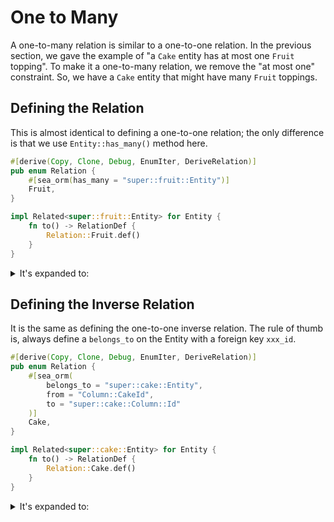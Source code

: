 # One to Many

A one-to-many relation is similar to a one-to-one relation. In the previous section, we gave the example of "a `Cake` entity has at most one `Fruit` topping". To make it a one-to-many relation, we remove the "at most one" constraint. So, we have a `Cake` entity that might have many `Fruit` toppings.

## Defining the Relation

This is almost identical to defining a one-to-one relation; the only difference is that we use `Entity::has_many()` method here.

```rust title="entity/cake.rs"
#[derive(Copy, Clone, Debug, EnumIter, DeriveRelation)]
pub enum Relation {
    #[sea_orm(has_many = "super::fruit::Entity")]
    Fruit,
}

impl Related<super::fruit::Entity> for Entity {
    fn to() -> RelationDef {
        Relation::Fruit.def()
    }
}
```

<details>
    <summary>It's expanded to:</summary>

```rust {3,9,16}
#[derive(Copy, Clone, Debug, EnumIter)]
pub enum Relation {
    Fruit,
}

impl RelationTrait for Relation {
    fn def(&self) -> RelationDef {
        match self {
            Self::Fruit => Entity::has_many(super::fruit::Entity).into(),
        }
    }
}

impl Related<super::fruit::Entity> for Entity {
    fn to() -> RelationDef {
        Relation::Fruit.def()
    }
}
```
</details>

## Defining the Inverse Relation

It is the same as defining the one-to-one inverse relation. The rule of thumb is, always define a `belongs_to` on the Entity with a foreign key `xxx_id`.

```rust title="entity/fruit.rs"
#[derive(Copy, Clone, Debug, EnumIter, DeriveRelation)]
pub enum Relation {
    #[sea_orm(
        belongs_to = "super::cake::Entity",
        from = "Column::CakeId",
        to = "super::cake::Column::Id"
    )]
    Cake,
}

impl Related<super::cake::Entity> for Entity {
    fn to() -> RelationDef {
        Relation::Cake.def()
    }
}
```

<details>
    <summary>It's expanded to:</summary>

```rust
#[derive(Copy, Clone, Debug, EnumIter)]
pub enum Relation {
    Cake,
}

impl RelationTrait for Relation {
    fn def(&self) -> RelationDef {
        match self {
            Self::Cake => Entity::belongs_to(super::cake::Entity)
                .from(Column::CakeId)
                .to(super::cake::Column::Id)
                .into(),
        }
    }
}

impl Related<super::cake::Entity> for Entity {
    fn to() -> RelationDef {
        Relation::Cake.def()
    }
}
```
</details>